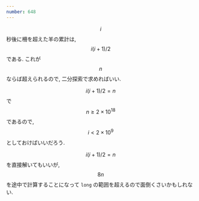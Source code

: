 ```yaml
---
number: 648
---
```

$$ i $$ 秒後に柵を超えた羊の累計は, $$ i(i+1)/2 $$ である. これが $$ n $$ ならば超えられるので, 二分探索で求めればいい.

$$ i(i+1)/2 = n $$ で $$ n \geq 2 \times 10^{18} $$ であるので, $$ i \lt 2 \times 10^9 $$ としておけばいいだろう.

$$ i(i+1)/2 = n $$ を直接解いてもいいが, $$ 8n $$ を途中で計算することになって `long` の範囲を超えるので面倒くさいかもしれない.
